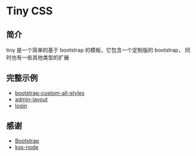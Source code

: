 # Tiny CSS

## 简介

tiny 是一个简单的基于 bootstrap 的模板，它包含一个定制版的 bootstrap，
同时也有一些其他类型的扩展

## 完整示例

* [bootstrap-custom-all-styles](../examples/allstyles.html)
* [admin-layout](../examples/layout-admin.html)
* [login](../examples/login.html)

## 感谢

* [Bootstrap](http://getbootstrap.com/)
* [kss-node](http://kss-node.github.io/kss-node/)

